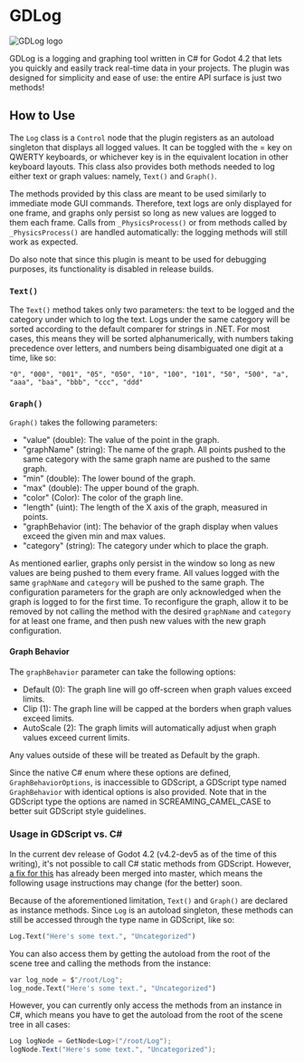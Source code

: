 # GDLog
![GDLog logo](https://github.com/MagdielM/GDLog/assets/56076033/842731c9-a576-421d-9106-9c1e9483246d)

GDLog is a logging and graphing tool written in C# for Godot 4.2 that lets you quickly and easily track real-time data in your projects. The plugin was designed for simplicity and ease of use: the entire API surface is just two methods!

## How to Use

The `Log` class is a `Control` node that the plugin registers as an autoload singleton that displays all logged values. It can be toggled with the <c>=</c> key on QWERTY keyboards, or whichever key is in the equivalent location in other keyboard layouts. This class also provides both methods needed to log either text or graph values: namely, `Text()` and `Graph()`.

The methods provided by this class are meant to be used similarly to immediate mode GUI commands. Therefore, text logs are only displayed for one frame, and graphs only persist so long as new values are logged to them each frame. Calls from `_PhysicsProcess()` or from methods called by `_PhysicsProcess()` are handled automatically: the logging methods will still work as expected.

Do also note that since this plugin is meant to be used for debugging purposes, its functionality is disabled in release builds.

### `Text()`

The `Text()` method takes only two parameters: the text to be logged and the category under which to log the text. Logs under the same category will be sorted according to the default comparer for strings in .NET. For most cases, this means they will be sorted alphanumerically, with numbers taking precedence over letters, and numbers being  disambiguated one digit at a time, like so:

```"0", "000", "001", "05", "050", "10", "100", "101", "50", "500", "a", "aaa", "baa", "bbb", "ccc", "ddd"```

### `Graph()`

`Graph()` takes the following parameters:

- "value" (double): The value of the point in the graph.
- "graphName" (string): The name of the graph. All points pushed to the same category with the same graph name are pushed to the same graph.
- "min" (double): The lower bound of the graph.
- "max" (double): The upper bound of the graph.
- "color" (Color): The color of the graph line.
- "length" (uint): The length of the X axis of the graph, measured in points.
- "graphBehavior (int): The behavior of the graph display when values exceed the given min and max values.
- "category" (string): The category under which to place the graph.

As mentioned earlier, graphs only persist in the window so long as new values are being pushed to them every frame. All values logged with the same `graphName` and `category` will be pushed to the same graph. The configuration parameters for the graph are only acknowledged when the graph is logged to for the first time. To reconfigure the graph, allow it to be removed by not calling the method with the desired `graphName` and `category` for at least one frame, and then push new values with the new graph configuration.

#### Graph Behavior

The `graphBehavior` parameter can take the following options:

- Default (0): The graph line will go off-screen when graph values exceed limits.
- Clip (1): The graph line will be capped at the borders when graph values exceed limits.
- AutoScale (2): The graph limits will automatically adjust when graph values exceed current limits.

Any values outside of these will be treated as Default by the graph.

Since the native C# enum where these options are defined, `GraphBehaviorOptions`, is inaccessible to GDScript, a GDScript type named `GraphBehavior` with identical options is also provided. Note that in the GDScript type the options are named in SCREAMING_CAMEL_CASE to better suit GDScript style guidelines.

### Usage in GDScript vs. C#

In the current dev release of Godot 4.2 (v4.2-dev5 as of the time of this writing), it's not possible to call C# static methods from GDScript. However, [a fix for this](https://github.com/godotengine/godot/pull/81783) has already been merged into master, which means the following usage instructions may change (for the better) soon.

Because of the aforementioned limitation, `Text()` and `Graph()` are declared as instance methods. Since `Log` is an autoload singleton, these methods can still be accessed through the type name in GDScript, like so:

```python
Log.Text("Here's some text.", "Uncategorized")
```

You can also access them by getting the autoload from the root of the scene tree and calling the methods from the instance:

```python
var log_node = $"/root/Log";
log_node.Text("Here's some text.", "Uncategorized")
```

However, you can currently only access the methods from an instance in C#, which means you have to get the autoload from the root of the scene tree in all cases:

```cs
Log logNode = GetNode<Log>("/root/Log");
logNode.Text("Here's some text.", "Uncategorized");
```
